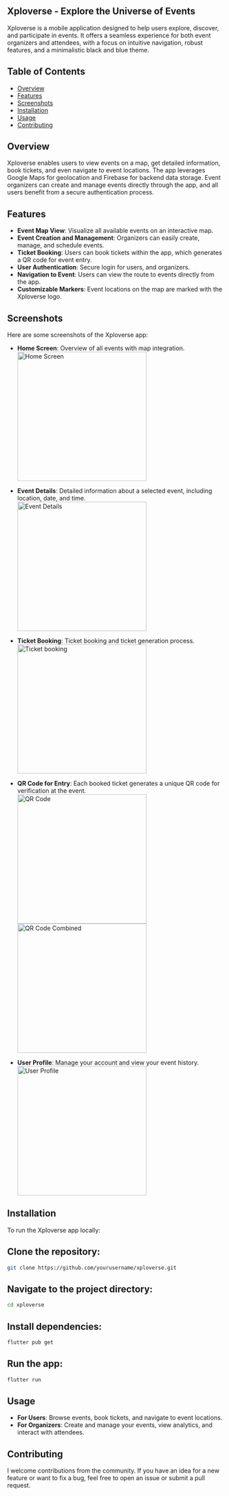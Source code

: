## Xploverse - Explore the Universe of Events

Xploverse is a mobile application designed to help users explore, discover, and participate in events. It offers a seamless experience for both event organizers and attendees, with a focus on intuitive navigation, robust features, and a minimalistic black and blue theme.

## Table of Contents
- [Overview](#overview)
- [Features](#features)
- [Screenshots](#screenshots)
- [Installation](#installation)
- [Usage](#usage)
- [Contributing](#contributing)

## Overview
Xploverse enables users to view events on a map, get detailed information, book tickets, and even navigate to event locations. The app leverages Google Maps for geolocation and Firebase for backend data storage. Event organizers can create and manage events directly through the app, and all users benefit from a secure authentication process.

## Features
- **Event Map View**: Visualize all available events on an interactive map.
- **Event Creation and Management**: Organizers can easily create, manage, and schedule events.
- **Ticket Booking**: Users can book tickets within the app, which generates a QR code for event entry.
- **User Authentication**: Secure login for users, and organizers.
- **Navigation to Event**: Users can view the route to events directly from the app.
- **Customizable Markers**: Event locations on the map are marked with the Xploverse logo.

## Screenshots
Here are some screenshots of the Xploverse app:

- **Home Screen**: Overview of all events with map integration.  
  <img src="./images/home_screen.png" alt="Home Screen" width="300"/>

- **Event Details**: Detailed information about a selected event, including location, date, and time.  
  <img src="./images/event_details.jpg" alt="Event Details" width="300"/>

- **Ticket Booking**: Ticket booking and ticket generation process.  
  <img src="./images/book_ticket.jpg" alt="Ticket booking" width="300"/>

- **QR Code for Entry**: Each booked ticket generates a unique QR code for verification at the event.  
  <img src="./images/QR_Code.jpg" alt="QR Code" width="300"/>
  <img src="./images/QR_Combined.jpg" alt="QR Code Combined" width="300"/>

- **User Profile**: Manage your account and view your event history.  
  <img src="./images/Profile.jpg" alt="User Profile" width="300"/>


## Installation
To run the Xploverse app locally:

## Clone the repository:
```bash
git clone https://github.com/yourusername/xploverse.git
```

## Navigate to the project directory:
```bash
cd xploverse
```

## Install dependencies:
```bash
flutter pub get
```

## Run the app:
```bash
flutter run
```

## Usage
- **For Users**: Browse events, book tickets, and navigate to event locations.
- **For Organizers**: Create and manage your events, view analytics, and interact with attendees.

## Contributing
I welcome contributions from the community. If you have an idea for a new feature or want to fix a bug, feel free to open an issue or submit a pull request.